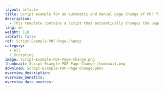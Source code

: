 ```yaml
---
layout: article
title: Script example for an automatic and manual page change of PDF files
description: 
  - This template contains a script that automatically changes the pages of a PDF control. In addition, the pages can also be changed back and forth manually using buttons.
lang: en
weight: 118
isDraft: false
ref: Script-Example-PDF-Page-Change
category:
  - All
  - Scripting
image: Script-Example-PDF-Page-Change.png
thumbnail: Script-Example-PDF-Page-Change_thumbnail.png
download: Script-Example-PDF-Page-Change.pbmx
overview_description:
overview_benefits:
overview_data_sources:
---
```

